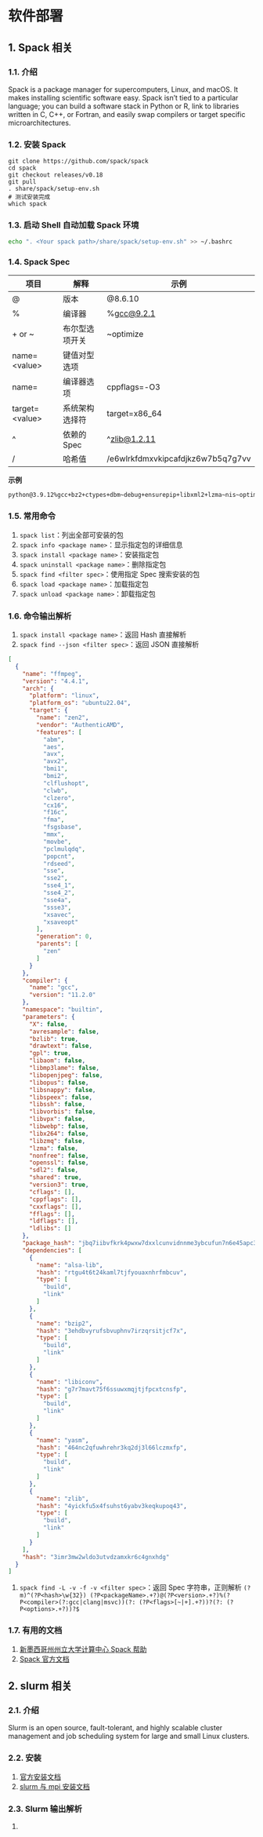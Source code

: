 软件部署
====
## 1. Spack 相关
### 1.1. 介绍
Spack is a package manager for supercomputers, Linux, and macOS. It makes installing scientific software easy. Spack isn’t tied to a particular language; you can build a software stack in Python or R, link to libraries written in C, C++, or Fortran, and easily swap compilers or target specific microarchitectures.

### 1.2. 安装 Spack
```
git clone https://github.com/spack/spack
cd spack
git checkout releases/v0.18
git pull
. share/spack/setup-env.sh
# 测试安装完成
which spack
```

### 1.3. 启动 Shell 自动加载 Spack 环境
```bash
echo ". <Your spack path>/share/spack/setup-env.sh" >> ~/.bashrc
```

### 1.4. Spack Spec
| 项目 | 解释 | 示例 |
| -- | -- | -- |
| @ | 版本 | @8.6.10 |
| % | 编译器 | %gcc@9.2.1 |
| + or ~ | 布尔型选项开关 | ~optimize |
| name=\<value\> | 键值对型选项 | |
| name=<value> | 编译器选项 | cppflags=-O3 | 
| target=\<value\> | 系统架构选择符 | target=x86_64 |
| ^ | 依赖的 Spec | ^zlib@1.2.11 |
| / | 哈希值 | /e6wlrkfdmxvkipcafdjkz6w7b5q7g7vv |
**示例**
```bash
python@3.9.12%gcc+bz2+ctypes+dbm~debug+ensurepip+libxml2+lzma~nis~optimizations+pic+pyexpat+pythoncmd+readline+shared+sqlite3+ssl~tix~tkinter~ucs4+uuid+zlib/wctqfkpxekoo6g36gdqjuohit6ikh37z
```

### 1.5. 常用命令
1. `spack list`：列出全部可安装的包
1. `spack info <package name>`：显示指定包的详细信息
1. `spack install <package name>`：安装指定包
1. `spack uninstall <package name>`：删除指定包
1. `spack find <filter spec>`：使用指定 Spec 搜索安装的包
1. `spack load <package name>`：加载指定包
1. `spack unload <package name>`：卸载指定包

### 1.6. 命令输出解析
1. `spack install <package name>`：返回 Hash 直接解析
1. `spack find --json <filter spec>`：返回 JSON 直接解析
```json
[
  {
    "name": "ffmpeg",
    "version": "4.4.1",
    "arch": {
      "platform": "linux",
      "platform_os": "ubuntu22.04",
      "target": {
        "name": "zen2",
        "vendor": "AuthenticAMD",
        "features": [
          "abm",
          "aes",
          "avx",
          "avx2",
          "bmi1",
          "bmi2",
          "clflushopt",
          "clwb",
          "clzero",
          "cx16",
          "f16c",
          "fma",
          "fsgsbase",
          "mmx",
          "movbe",
          "pclmulqdq",
          "popcnt",
          "rdseed",
          "sse",
          "sse2",
          "sse4_1",
          "sse4_2",
          "sse4a",
          "ssse3",
          "xsavec",
          "xsaveopt"
        ],
        "generation": 0,
        "parents": [
          "zen"
        ]
      }
    },
    "compiler": {
      "name": "gcc",
      "version": "11.2.0"
    },
    "namespace": "builtin",
    "parameters": {
      "X": false,
      "avresample": false,
      "bzlib": true,
      "drawtext": false,
      "gpl": true,
      "libaom": false,
      "libmp3lame": false,
      "libopenjpeg": false,
      "libopus": false,
      "libsnappy": false,
      "libspeex": false,
      "libssh": false,
      "libvorbis": false,
      "libvpx": false,
      "libwebp": false,
      "libx264": false,
      "libzmq": false,
      "lzma": false,
      "nonfree": false,
      "openssl": false,
      "sdl2": false,
      "shared": true,
      "version3": true,
      "cflags": [],
      "cppflags": [],
      "cxxflags": [],
      "fflags": [],
      "ldflags": [],
      "ldlibs": []
    },
    "package_hash": "jbq7iibvfkrk4pwxw7dxxlcunvidnnme3ybcufun7n6e45apc3dq====",
    "dependencies": [
      {
        "name": "alsa-lib",
        "hash": "rtgu4t6t24kaml7tjfyouaxnhrfmbcuv",
        "type": [
          "build",
          "link"
        ]
      },
      {
        "name": "bzip2",
        "hash": "3ehdbvyrufsbvuphnv7irzqrsitjcf7x",
        "type": [
          "build",
          "link"
        ]
      },
      {
        "name": "libiconv",
        "hash": "g7r7mavt75f6ssuwxmqjtjfpcxtcnsfp",
        "type": [
          "build",
          "link"
        ]
      },
      {
        "name": "yasm",
        "hash": "464nc2qfuwhrehr3kq2dj3l66lczmxfp",
        "type": [
          "build",
          "link"
        ]
      },
      {
        "name": "zlib",
        "hash": "4yickfu5x4fsuhst6yabv3keqkupoq43",
        "type": [
          "build",
          "link"
        ]
      }
    ],
    "hash": "3imr3mw2wldo3utvdzamxkr6c4gnxhdg"
  }
]
```
1. `spack find -L -v -f -v <filter spec>`：返回 Spec 字符串，正则解析
`(?m)^(?P<hash>\w{32}) (?P<packageName>.+?)@(?P<version>.+?)%(?P<compiler>(?:gcc|clang|msvc))(?: (?P<flags>[~|+].+?))?(?: (?P<options>.+?))?$`

### 1.7. 有用的文档
1. [新墨西哥州州立大学计算中心 Spack 帮助](https://hpc.nmsu.edu/discovery/software/spack/)
1. [Spack 官方文档](https://spack.readthedocs.io/en/latest/)

## 2. slurm 相关
### 2.1. 介绍
Slurm is an open source, fault-tolerant, and highly scalable cluster management and job scheduling system for large and small Linux clusters.

### 2.2. 安装
1. [官方安装文档](https://slurm.schedmd.com/quickstart_admin.html)
1. [slurm 与 mpi 安装文档](https://www.cnblogs.com/aobaxu/p/16195237.html)

### 2.3. Slurm 输出解析
1. 
